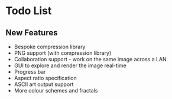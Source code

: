 # Todo List

## New Features
- Bespoke compression library
- PNG support (with compression library)
- Collaboration support - work on the same image across a LAN
- GUI to explore and render the image real-time
- Progress bar
- Aspect ratio specification
- ASCII art output support
- More colour schemes and fractals